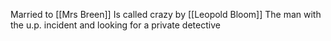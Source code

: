 Married to [[Mrs Breen]]
Is called crazy by [[Leopold Bloom]]
The man with the u.p. incident and looking for a private detective 